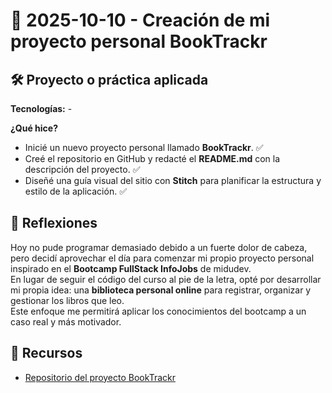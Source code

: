 # 📅 2025-10-10 - Creación de mi proyecto personal BookTrackr

## 🛠️ Proyecto o práctica aplicada  

**Tecnologías:** -

**¿Qué hice?**  

- Inicié un nuevo proyecto personal llamado **BookTrackr**. ✅  
- Creé el repositorio en GitHub y redacté el **README.md** con la descripción del proyecto. ✅  
- Diseñé una guía visual del sitio con **Stitch** para planificar la estructura y estilo de la aplicación. ✅  

## 💭 Reflexiones  

Hoy no pude programar demasiado debido a un fuerte dolor de cabeza, pero decidí aprovechar el día para comenzar mi propio proyecto personal inspirado en el **Bootcamp FullStack InfoJobs** de midudev.  
En lugar de seguir el código del curso al pie de la letra, opté por desarrollar mi propia idea: una **biblioteca personal online** para registrar, organizar y gestionar los libros que leo.  
Este enfoque me permitirá aplicar los conocimientos del bootcamp a un caso real y más motivador.  

## 🔗 Recursos  
- [Repositorio del proyecto BookTrackr](https://github.com/juanbautistamalina/booktrackr)
